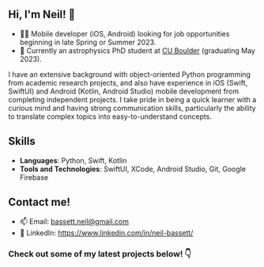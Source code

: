 ## Hi, I'm Neil! 👋

- 🧑‍💻 Mobile developer (iOS, Android) looking for job opportunities beginning in late Spring or Summer 2023.  
- 🔭 Currently an astrophysics PhD student at [CU Boulder](https://www.colorado.edu/aps) (graduating May 2023).

I have an extensive background with object-oriented Python programming from academic research projects, and also have experience in iOS (Swift, SwiftUI) and Android (Kotlin, Android Studio) mobile development from completing independent projects. I take pride in being a quick learner with a curious mind and having strong communication skills, particularly the ability to translate complex topics into easy-to-understand concepts.

## Skills
- **Languages**: Python, Swift, Kotlin
- **Tools and Technologies**: SwiftUI, XCode, Android Studio, Git, Google Firebase

## Contact me!
- 📫 Email: bassett.neil@gmail.com
- 💼 LinkedIn: https://www.linkedin.com/in/neil-bassett/

### Check out some of my latest projects below! 👇

<!--
**npbassett/npbassett** is a ✨ _special_ ✨ repository because its `README.md` (this file) appears on your GitHub profile.

Here are some ideas to get you started:

- 🔭 I’m currently working on ...
- 🌱 I’m currently learning ...
- 👯 I’m looking to collaborate on ...
- 🤔 I’m looking for help with ...
- 💬 Ask me about ...
- 📫 How to reach me: ...
- 😄 Pronouns: ...
- ⚡ Fun fact: ...
-->
